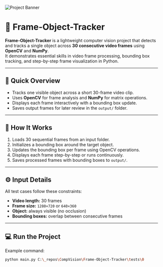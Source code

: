 ![Project Banner](https://via.placeholder.com/1000x250.png?text=Frame-Object-Tracker+%7C+OpenCV+%2B+NumPy)

# 🎯 Frame-Object-Tracker

**Frame-Object-Tracker** is a lightweight computer vision project that detects and tracks a single object across **30 consecutive video frames** using **OpenCV** and **NumPy**.  
It demonstrates essential skills in video frame processing, bounding box tracking, and step-by-step frame visualization in Python.

---

## 🚀 Quick Overview

- Tracks one visible object across a short 30-frame video clip.  
- Uses **OpenCV** for frame analysis and **NumPy** for matrix operations.  
- Displays each frame interactively with a bounding box update.  
- Saves output frames for later review in the `output/` folder.  

---

## 🧠 How It Works

1. Loads 30 sequential frames from an input folder.  
2. Initializes a bounding box around the target object.  
3. Updates the bounding box per frame using OpenCV operations.  
4. Displays each frame step-by-step or runs continuously.  
5. Saves processed frames with bounding boxes to `output/`.

---

## ⚙️ Input Details

All test cases follow these constraints:
- **Video length:** 30 frames  
- **Frame size:** `1280×720` or `640×360`  
- **Object:** always visible (no occlusion)  
- **Bounding boxes:** overlap between consecutive frames  

---

## 💻 Run the Project

Example command:
```bash
python main.py C:\_repos\CompVision\Frame-Object-Tracker\tests\0

